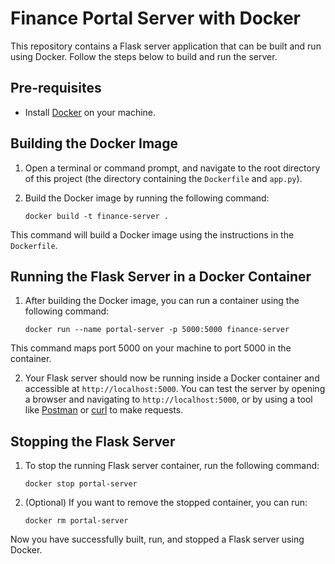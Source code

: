 # Finance Portal Server with Docker

This repository contains a Flask server application that can be built and run using Docker. Follow the steps below to build and run the server.

## Pre-requisites

- Install [Docker](https://www.docker.com/products/docker-desktop) on your machine.

## Building the Docker Image

1. Open a terminal or command prompt, and navigate to the root directory of this project (the directory containing the `Dockerfile` and `app.py`).

2. Build the Docker image by running the following command:

    ```
    docker build -t finance-server .
    ```

This command will build a Docker image using the instructions in the `Dockerfile`.

## Running the Flask Server in a Docker Container

1. After building the Docker image, you can run a container using the following command:

    ```
    docker run --name portal-server -p 5000:5000 finance-server
    ```

This command maps port 5000 on your machine to port 5000 in the container.

2. Your Flask server should now be running inside a Docker container and accessible at `http://localhost:5000`. You can test the server by opening a browser and navigating to `http://localhost:5000`, or by using a tool like [Postman](https://www.postman.com/) or [curl](https://curl.se/) to make requests.

## Stopping the Flask Server

1. To stop the running Flask server container, run the following command:

    ```
    docker stop portal-server
    ```
2. (Optional) If you want to remove the stopped container, you can run:

    ```
    docker rm portal-server
    ```
Now you have successfully built, run, and stopped a Flask server using Docker.

